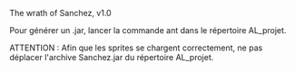 The wrath of Sanchez, v1.0

Pour générer un .jar, lancer la commande ant dans le répertoire AL_projet.

ATTENTION : Afin que les sprites se chargent correctement, ne pas déplacer l'archive Sanchez.jar du répertoire AL_projet.
